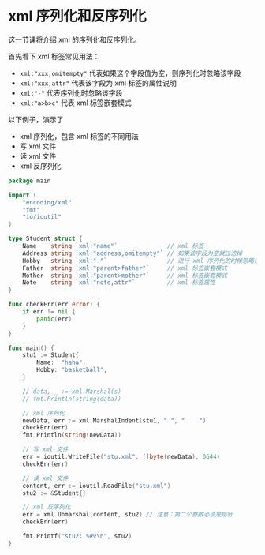# xml 序列化和反序列化

这一节课将介绍 xml 的序列化和反序列化。

首先看下 xml 标签常见用法：
- `xml:"xxx,omitempty"` 代表如果这个字段值为空，则序列化时忽略该字段
- `xml:"xxx,attr"`      代表该字段为 xml 标签的属性说明 
- `xml:"-"`             代表序列化时忽略该字段
- `xml:"a>b>c"`         代表 xml 标签嵌套模式

以下例子，演示了 
- xml 序列化，包含 xml 标签的不同用法
- 写 xml 文件
- 读 xml 文件
- xml 反序列化

``` go
package main

import (
	"encoding/xml"
	"fmt"
	"io/ioutil"
)

type Student struct {
	Name    string `xml:"name"`              // xml 标签
	Address string `xml:"address,omitempty"` // 如果该字段为空就过滤掉
	Hobby   string `xml:"-"`                 // 进行 xml 序列化的时候忽略该字段
	Father  string `xml:"parent>father"`     // xml 标签嵌套模式
	Mother  string `xml:"parent>mother"`     // xml 标签嵌套模式
	Note    string `xml:"note,attr"`         // xml 标签属性
}

func checkErr(err error) {
	if err != nil {
		panic(err)
	}
}

func main() {
	stu1 := Student{
		Name:  "haha",
		Hobby: "basketball",
	}

	// data, _ := xml.Marshal(s)
	// fmt.Println(string(data))

	// xml 序列化
	newData, err := xml.MarshalIndent(stu1, " ", "    ")
	checkErr(err)
	fmt.Println(string(newData))

	// 写 xml 文件
	err = ioutil.WriteFile("stu.xml", []byte(newData), 0644)
	checkErr(err)

	// 读 xml 文件
	content, err := ioutil.ReadFile("stu.xml")
	stu2 := &Student{} 

	// xml 反序列化
	err = xml.Unmarshal(content, stu2) // 注意：第二个参数必须是指针
	checkErr(err)

	fmt.Printf("stu2: %#v\n", stu2)
}
```